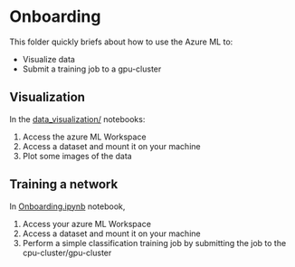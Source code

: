 # Onboarding

This folder quickly briefs about how to use the Azure ML to:

- Visualize data
- Submit a training job to a gpu-cluster

## Visualization
In the [data_visualization/](../cgmml/data_utils/data_visualisation) notebooks:

1. Access the azure ML Workspace
1. Access a dataset and mount it on your machine
1. Plot some images of the data

## Training a network
In [Onboarding.ipynb](./Onboarding.ipynb) notebook,

1. Access your azure ML Workspace
1. Access a dataset and mount it on your machine
1. Perform a simple classification training job by submitting the job to the cpu-cluster/gpu-cluster
